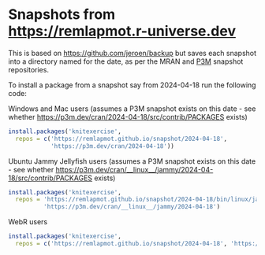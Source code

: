 # Snapshots from https://remlapmot.r-universe.dev

This is based on <https://github.com/jeroen/backup> but saves each snapshot into a directory named for the date, as per the MRAN and [P3M](https://p3m.dev/client/#/) snapshot repositories.

To install a package from a snapshot say from 2024-04-18 run the following code:

Windows and Mac users (assumes a P3M snapshot exists on this date - see whether <https://p3m.dev/cran/2024-04-18/src/contrib/PACKAGES> exists)

```r
install.packages('knitexercise',
  repos = c('https://remlapmot.github.io/snapshot/2024-04-18',
            'https://p3m.dev/cran/2024-04-18'))
```

Ubuntu Jammy Jellyfish users (assumes a P3M snapshot exists on this date - see whether <https://p3m.dev/cran/__linux__/jammy/2024-04-18/src/contrib/PACKAGES> exists)

```r
install.packages('knitexercise',
  repos = 'https://remlapmot.github.io/snapshot/2024-04-18/bin/linux/jammy/4.3',
          'https://p3m.dev/cran/__linux__/jammy/2024-04-18')
```

WebR users

```r
install.packages('knitexercise',
  repos = c('https://remlapmot.github.io/snapshot/2024-04-18', 'https://repo.r-wasm.org'))
```
